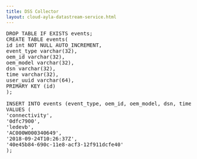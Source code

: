 ```yaml
---
title: DSS Collector
layout: cloud-ayla-datastream-service.html
---
```


<pre>
DROP TABLE IF EXISTS events;
CREATE TABLE events(
id int NOT NULL AUTO_INCREMENT,
event_type varchar(32),
oem_id varchar(32),
oem_model varchar(32),
dsn varchar(32),
time varchar(32),
user_uuid varchar(64),
PRIMARY KEY (id)
);

INSERT INTO events (event_type, oem_id, oem_model, dsn, time, user_uuid)
VALUES (
'connectivity',
'0dfc7900',
'ledevb',
'AC000W000340649',
'2018-09-24T10:26:37Z',
'40e45b84-690c-11e8-acf3-12f911dcfe40'
);
</pre>